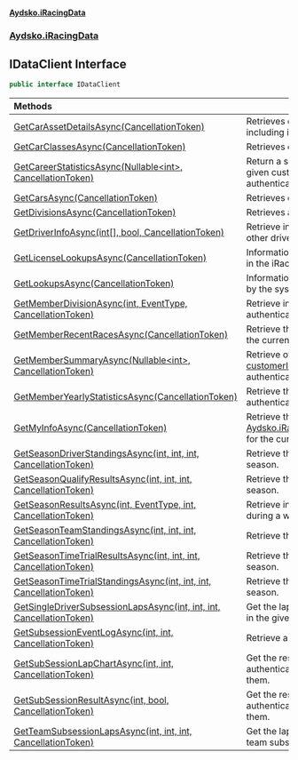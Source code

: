 #### [Aydsko.iRacingData](index.md 'index')
### [Aydsko.iRacingData](index.md#Aydsko.iRacingData 'Aydsko.iRacingData')

## IDataClient Interface

```csharp
public interface IDataClient
```

| Methods | |
| :--- | :--- |
| [GetCarAssetDetailsAsync(CancellationToken)](IDataClient.GetCarAssetDetailsAsync(CancellationToken).md 'Aydsko.iRacingData.IDataClient.GetCarAssetDetailsAsync(System.Threading.CancellationToken)') | Retrieves details about the car assets, including image paths and descriptions. |
| [GetCarClassesAsync(CancellationToken)](IDataClient.GetCarClassesAsync(CancellationToken).md 'Aydsko.iRacingData.IDataClient.GetCarClassesAsync(System.Threading.CancellationToken)') | Retrieves details about the car classes. |
| [GetCareerStatisticsAsync(Nullable&lt;int&gt;, CancellationToken)](IDataClient.GetCareerStatisticsAsync(Nullable_int_,CancellationToken).md 'Aydsko.iRacingData.IDataClient.GetCareerStatisticsAsync(System.Nullable<int>, System.Threading.CancellationToken)') | Return a summary of statistics for the given customer's career or that or the authenticated user. |
| [GetCarsAsync(CancellationToken)](IDataClient.GetCarsAsync(CancellationToken).md 'Aydsko.iRacingData.IDataClient.GetCarsAsync(System.Threading.CancellationToken)') | Retrieves details about the cars. |
| [GetDivisionsAsync(CancellationToken)](IDataClient.GetDivisionsAsync(CancellationToken).md 'Aydsko.iRacingData.IDataClient.GetDivisionsAsync(System.Threading.CancellationToken)') | Retrieves a list of the iRacing Divisions. |
| [GetDriverInfoAsync(int[], bool, CancellationToken)](IDataClient.GetDriverInfoAsync(int[],bool,CancellationToken).md 'Aydsko.iRacingData.IDataClient.GetDriverInfoAsync(int[], bool, System.Threading.CancellationToken)') | Retrieve information about one or more other drivers by their customer identifier. |
| [GetLicenseLookupsAsync(CancellationToken)](IDataClient.GetLicenseLookupsAsync(CancellationToken).md 'Aydsko.iRacingData.IDataClient.GetLicenseLookupsAsync(System.Threading.CancellationToken)') | Information about license levels available in the iRacing system. |
| [GetLookupsAsync(CancellationToken)](IDataClient.GetLookupsAsync(CancellationToken).md 'Aydsko.iRacingData.IDataClient.GetLookupsAsync(System.Threading.CancellationToken)') | Information about reference data defined by the system. |
| [GetMemberDivisionAsync(int, EventType, CancellationToken)](IDataClient.GetMemberDivisionAsync(int,EventType,CancellationToken).md 'Aydsko.iRacingData.IDataClient.GetMemberDivisionAsync(int, Aydsko.iRacingData.Common.EventType, System.Threading.CancellationToken)') | Retrieve information about the authenticated member's division. |
| [GetMemberRecentRacesAsync(CancellationToken)](IDataClient.GetMemberRecentRacesAsync(CancellationToken).md 'Aydsko.iRacingData.IDataClient.GetMemberRecentRacesAsync(System.Threading.CancellationToken)') | Retrieve the recent race participation for the currently authenticated member. |
| [GetMemberSummaryAsync(Nullable&lt;int&gt;, CancellationToken)](IDataClient.GetMemberSummaryAsync(Nullable_int_,CancellationToken).md 'Aydsko.iRacingData.IDataClient.GetMemberSummaryAsync(System.Nullable<int>, System.Threading.CancellationToken)') | Retrieve overall summary figures for the [customerId](IDataClient.GetMemberSummaryAsync(Nullable_int_,CancellationToken).md#Aydsko.iRacingData.IDataClient.GetMemberSummaryAsync(System.Nullable_int_,System.Threading.CancellationToken).customerId 'Aydsko.iRacingData.IDataClient.GetMemberSummaryAsync(System.Nullable<int>, System.Threading.CancellationToken).customerId') given or the current authenticated user. |
| [GetMemberYearlyStatisticsAsync(CancellationToken)](IDataClient.GetMemberYearlyStatisticsAsync(CancellationToken).md 'Aydsko.iRacingData.IDataClient.GetMemberYearlyStatisticsAsync(System.Threading.CancellationToken)') | Retrieve the statistics for the currently authenticated member, grouped by year. |
| [GetMyInfoAsync(CancellationToken)](IDataClient.GetMyInfoAsync(CancellationToken).md 'Aydsko.iRacingData.IDataClient.GetMyInfoAsync(System.Threading.CancellationToken)') | Retrieve the [Aydsko.iRacingData.Member.MemberInfo](https://docs.microsoft.com/en-us/dotnet/api/Aydsko.iRacingData.Member.MemberInfo 'Aydsko.iRacingData.Member.MemberInfo') for the currently authenticated user. |
| [GetSeasonDriverStandingsAsync(int, int, int, CancellationToken)](IDataClient.GetSeasonDriverStandingsAsync(int,int,int,CancellationToken).md 'Aydsko.iRacingData.IDataClient.GetSeasonDriverStandingsAsync(int, int, int, System.Threading.CancellationToken)') | Retrieve the driver standings for a season. |
| [GetSeasonQualifyResultsAsync(int, int, int, CancellationToken)](IDataClient.GetSeasonQualifyResultsAsync(int,int,int,CancellationToken).md 'Aydsko.iRacingData.IDataClient.GetSeasonQualifyResultsAsync(int, int, int, System.Threading.CancellationToken)') | Retrieve the qualifying results for a season. |
| [GetSeasonResultsAsync(int, EventType, int, CancellationToken)](IDataClient.GetSeasonResultsAsync(int,EventType,int,CancellationToken).md 'Aydsko.iRacingData.IDataClient.GetSeasonResultsAsync(int, Aydsko.iRacingData.Common.EventType, int, System.Threading.CancellationToken)') | Retrieve information about the races run during a week in the season. |
| [GetSeasonTeamStandingsAsync(int, int, int, CancellationToken)](IDataClient.GetSeasonTeamStandingsAsync(int,int,int,CancellationToken).md 'Aydsko.iRacingData.IDataClient.GetSeasonTeamStandingsAsync(int, int, int, System.Threading.CancellationToken)') | Retrieve the team standings for a season. |
| [GetSeasonTimeTrialResultsAsync(int, int, int, CancellationToken)](IDataClient.GetSeasonTimeTrialResultsAsync(int,int,int,CancellationToken).md 'Aydsko.iRacingData.IDataClient.GetSeasonTimeTrialResultsAsync(int, int, int, System.Threading.CancellationToken)') | Retrieve the time trial results for a season. |
| [GetSeasonTimeTrialStandingsAsync(int, int, int, CancellationToken)](IDataClient.GetSeasonTimeTrialStandingsAsync(int,int,int,CancellationToken).md 'Aydsko.iRacingData.IDataClient.GetSeasonTimeTrialStandingsAsync(int, int, int, System.Threading.CancellationToken)') | Retrieve the time trial standings for a season. |
| [GetSingleDriverSubsessionLapsAsync(int, int, int, CancellationToken)](IDataClient.GetSingleDriverSubsessionLapsAsync(int,int,int,CancellationToken).md 'Aydsko.iRacingData.IDataClient.GetSingleDriverSubsessionLapsAsync(int, int, int, System.Threading.CancellationToken)') | Get the lap details for a particular driver in the given single-driver subsession. |
| [GetSubsessionEventLogAsync(int, int, CancellationToken)](IDataClient.GetSubsessionEventLogAsync(int,int,CancellationToken).md 'Aydsko.iRacingData.IDataClient.GetSubsessionEventLogAsync(int, int, System.Threading.CancellationToken)') | Retrieve a list of session events. |
| [GetSubSessionLapChartAsync(int, int, CancellationToken)](IDataClient.GetSubSessionLapChartAsync(int,int,CancellationToken).md 'Aydsko.iRacingData.IDataClient.GetSubSessionLapChartAsync(int, int, System.Threading.CancellationToken)') | Get the results of a subsession, if the authenticated user is authorized to view them. |
| [GetSubSessionResultAsync(int, bool, CancellationToken)](IDataClient.GetSubSessionResultAsync(int,bool,CancellationToken).md 'Aydsko.iRacingData.IDataClient.GetSubSessionResultAsync(int, bool, System.Threading.CancellationToken)') | Get the results of a subsession, if the authenticated user is authorized to view them. |
| [GetTeamSubsessionLapsAsync(int, int, int, CancellationToken)](IDataClient.GetTeamSubsessionLapsAsync(int,int,int,CancellationToken).md 'Aydsko.iRacingData.IDataClient.GetTeamSubsessionLapsAsync(int, int, int, System.Threading.CancellationToken)') | Get the lap details for a team in the given team subsession. |
